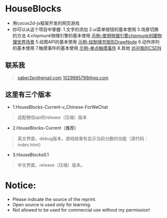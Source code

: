 # HouseBlocks
* 用cocos2d-js框架开发的网页游戏
* 你可以从这个项目中掌握:
	1.文字的添加
	2.ui菜单按钮的基本使用
	3.场景切换的方法
	4.chipmunk物理引擎的基本使用 [示例-使用物理引擎chipmunk创建物理世界场景](https://blog.csdn.net/u011607490/article/details/81347359)
	5.绘图API的基本使用 [示例-绘制填充矩形DrawNode](https://blog.csdn.net/u011607490/article/details/81368195)
	6.动作序列的基本使用
	7.触摸事件的基本使用 [示例-单点触摸事件](https://blog.csdn.net/u011607490/article/details/81388344)
	8.其他 [访问我的CSDN](https://blog.csdn.net/u011607490/article/list/1)
	
## 联系我
> saber2pr@gmail.com
> 1029985799@qq.com
## 这里有三个版本
* 1.HouseBlocks-Current-v_Chinese-ForWeChat
> 适配微信api的release（压缩）版本
* 2.HouseBlocks-Current（推荐）
> 英文界面，debug版本，游戏结束有显示当前分数的功能（源代码：index.html）
* 3.HouseBlocks0.1
> 中文界面，release（压缩）版本。
# Notice:
* Please indicate the source of the reprint.
* Open source is used only for learning.
* Not allowed to be used for commercial use without my permission!
